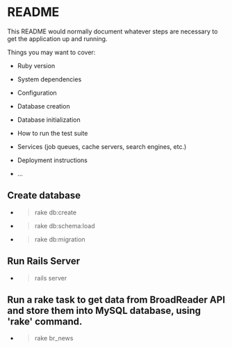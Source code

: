 # README

This README would normally document whatever steps are necessary to get the
application up and running.

Things you may want to cover:

* Ruby version

* System dependencies

* Configuration

* Database creation

* Database initialization

* How to run the test suite

* Services (job queues, cache servers, search engines, etc.)

* Deployment instructions

* ...

## Create database
* > rake db:create
* > rake db:schema:load
* > rake db:migration

## Run Rails Server
* > rails server

## Run a rake task to get data from BroadReader API and store them into MySQL database, using 'rake' command.
* > rake br_news
